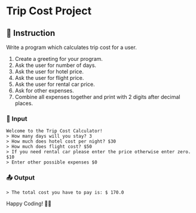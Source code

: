 # Trip Cost Project

## 📄 Instruction
Write a program which calculates trip cost for a user.

1. Create a greeting for your program.
2. Ask the user for number of days.
3. Ask the user for hotel price.
4. Ask the user for flight price.
5. Ask the user for rental car price.
6. Ask for other expenses.
7. Combine all expenses together and print with 2 digits after decimal places.


### 📝 Input
```
Welcome to the Trip Cost Calculator!
> How many days will you stay? 3
> How much does hotel cost per night? $30
> How much does flight cost? $50
> If you need rental car please enter the price otherwise enter zero. $10
> Enter other possible expenses $0
```

### 📤 Output
```
> The total cost you have to pay is: $ 170.0
```

Happy Coding! 🚀✨
